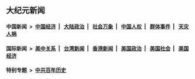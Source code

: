 ## 大纪元新闻

#### 中国新闻 &nbsp;>&nbsp; [中国经济](indexes/ncid283/README.md?12280445) &nbsp;| &nbsp; [大陆政治](indexes/ncid277/README.md?12280445) &nbsp;| &nbsp; [社会万象](indexes/ncid282/README.md?12280445) &nbsp;| &nbsp; [中国人权](indexes/ncid278/README.md?12280445) &nbsp;| &nbsp; [群体事件](indexes/ncid279/README.md?12280445) &nbsp;| &nbsp; [天灾人祸](indexes/ncid280/README.md?12280445)

#### 国际新闻 &nbsp;>&nbsp; [美中关系](indexes/nf1412576/README.md?12280445) &nbsp;| &nbsp; [台湾新闻](indexes/ncid1349361/README.md?12280445) &nbsp;| &nbsp; [香港新闻](indexes/ncid1349362/README.md?12280445) &nbsp;| &nbsp; [美国政治](indexes/ncid1078159/README.md?12280445) &nbsp;| &nbsp; [美国社会](indexes/ncid1078160/README.md?12280445) &nbsp;| &nbsp; [美国经济](indexes/ncid1078158/README.md?12280445)

#### 特别专题 &nbsp;>&nbsp; [中共百年历史](https://github.com/epoch-news/epoch-special/blob/master/README.md?12280445)  
